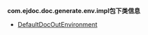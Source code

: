 
**com.ejdoc.doc.generate.env.impl包下类信息**


- [DefaultDocOutEnvironment](jdocGenerate/com/ejdoc/doc/generate/env/impl/DefaultDocOutEnvironment.md)  
